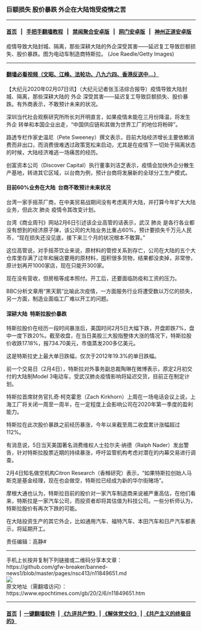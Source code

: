 ### 巨额损失 股价暴跌 外企在大陆饱受疫情之苦
------------------------

#### [首页](https://github.com/gfw-breaker/banned-news1/blob/master/README.md) &nbsp;&nbsp;|&nbsp;&nbsp; [手把手翻墙教程](https://github.com/gfw-breaker/guides/wiki) &nbsp;&nbsp;|&nbsp;&nbsp; [禁闻聚合安卓版](https://github.com/gfw-breaker/bn-android) &nbsp;&nbsp;|&nbsp;&nbsp; [网门安卓版](https://github.com/oGate2/oGate) &nbsp;&nbsp;|&nbsp;&nbsp; [神州正道安卓版](https://github.com/SzzdOgate/update) 



<div><img alt="" class="aligncenter wp-post-image" src="https://i.epochtimes.com/assets/uploads/2019/05/cc40008047f25fd77d364c3b3704cfed-600x400.jpg"/>
<div class="red16 caption">
 疫情导致大陆封城、隔离，那些深耕大陆的外企深受其害——延迟复工导致巨额损失、股价暴跌。图为电动车制造商特斯拉。 (Joe Raedle/Getty Images)
</div>
</div><hr/>

#### [翻墙必看视频（文昭、江峰、法轮功、八九六四、香港反送中...）](http://167.172.214.107/home.html)

<div><p>
 【大纪元2020年02月07日讯】（大纪元记者张玉洁综合报导）疫情导致大陆封城、隔离，那些深耕大陆的
 <ok href="https://www.epochtimes.com/gb/tag/%E5%A4%96%E4%BC%81.html">
  外企
 </ok>
 深受其害——延迟复工导致巨额损失、股价暴跌。有外商表示，不敢预计未来的状况。
</p>
<p>
 深圳当代社会观察研究所所长刘开明直言，如果疫情未能在三月份降温，将发生
 <ok href="https://www.epochtimes.com/gb/tag/%E5%A4%96%E4%BC%81.html">
  外企
 </ok>
 转单和本国企业出走，“中国供应链和其做为世界工厂的地位将粉碎”。
</p>
<p>
 路透专栏作家史温尼（Pete Sweeney）撰文表示，目前大陆经济增长主要依赖消费而非出口，而消费很难透过政策宽松来启动，尤其是在疫情下一切处于隔离状态的时候，大陆经济难逃一场痛苦的经历。
</p>
<p>
 创富资本公司（Discover Capital）执行董事刘洁芝表示，疫情会加快外企分散生产基地，转进其它区域，以台商为例，预计台商将发展新的全球分工生产模式。
</p>
<h4>
 目前60%业务在大陆  台商不敢预计未来状况
</h4>
<p>
 台湾一家手摇茶厂商，在中美贸易战期间没有考虑离开大陆，并打算今年扩大大陆业务，但此次
 <ok href="https://www.epochtimes.com/gb/tag/%E8%82%BA%E7%82%8E.html">
  肺炎
 </ok>
 疫情令其改变计划。
</p>
<p>
 台湾《商业周刊》网站2月6日引述该企业高管的话表示，武汉
 <ok href="https://www.epochtimes.com/gb/tag/%E8%82%BA%E7%82%8E.html">
  肺炎
 </ok>
 是各行各业都没有想到的经济原子弹，该公司的大陆业务比重占60%，预计要损失千万元人民币，“现在损失还没见底，接下来三个月的状况根本不敢算。”
</p>
<p>
 这位高管说，对手摇茶饮业来说，原材料的管控关系到存亡，公司在大陆的五个大仓库里存满了过年和展店要用的原材料，囤积很多货物，结果都没卖掉，非常惨，原计划再开1000家店，现在只能开300家。
</p>
<p>
 现在没有营收，但房租等成本照付。开工后，还要面临防疫和工资的压力。
</p>
<p>
 BBC分析文章用“黑天鹅”比喻此次疫情，一方面服务行业将遭受数以万亿的损失，另一方面，制造业面临工厂难以开工的问题。
</p>
<h4>
 深耕大陆  特斯拉股价暴跌
</h4>
<p>
 特斯拉股价在经历一段时间暴涨后，美国时间2月5日大幅下跌，开盘即跌7%，盘中一度下跌20%。截至收盘，在当日美股三大股指整体大涨的情况下，特斯拉股价收跌17.18%，报734.70美元，市值蒸发200多亿美元。
</p>
<p>
 这是特斯拉史上最大单日跌幅，仅次于2012年19.3%的单日跌幅。
</p>
<p>
 前一个交易日（2月4日），特斯拉对外事务副总裁陶琳在微博表示，原定2月初交付的大陆制Model 3电动车，受武汉肺炎疫情影响将延迟交货，目前正在制定计划。
</p>
<p>
 特斯拉首席财务官扎奇·柯克霍恩（Zach Kirkhorn）上周在一场电话会议上说，上海工厂将关闭一周至一周半，在一定程度上会影响公司在2020年第一季度的盈利能力。
</p>
<p>
 特斯拉在此次股价暴跌之前经历暴涨，今年以来截至周二收盘累计涨幅超过112%。
</p>
<p>
 有消息说，5日当天美国著名消费维权人士拉尔夫·纳德（Ralph Nader）发出警告，针对特斯拉股票近期的持续暴涨，呼吁监管机构考虑对潜在的内幕交易进行调查。
</p>
<p>
 2月4日知名做空机构Citron Research（香橼研究）表示，“如果特斯拉创始人马斯克是基金经理，现在也会做空，特斯拉已经成为新的华尔街赌场”。
</p>
<p>
 摩根大通也认为，特斯拉目前的股价对一家汽车制造商来说被严重高估，在他们看来，特斯拉是一家汽车公司，而投资者却将其估值为科技公司。一些分析师认为，特斯拉股价有再次下跌的可能。
</p>
<p>
 在大陆投资生产的其它外企，比如通用汽车、福特汽车、本田汽车和日产汽车都表示，将延期开工。
</p>
<p>
 责任编辑：高静#
</p>
</div>
<hr/>
手机上长按并复制下列链接或二维码分享本文章：<br/>
https://github.com/gfw-breaker/banned-news1/blob/master/pages/nsc413/n11849651.md <br/>
<a href='https://github.com/gfw-breaker/banned-news1/blob/master/pages/nsc413/n11849651.md'><img src='https://github.com/gfw-breaker/banned-news1/blob/master/pages/nsc413/n11849651.md.png'/></a> <br/>
原文地址（需翻墙访问）：https://www.epochtimes.com/gb/20/2/6/n11849651.htm


------------------------
#### [首页](https://github.com/gfw-breaker/banned-news1/blob/master/README.md) &nbsp;|&nbsp; [一键翻墙软件](https://github.com/gfw-breaker/nogfw/blob/master/README.md) &nbsp;| [《九评共产党》](https://github.com/gfw-breaker/9ping.md/blob/master/README.md#九评之一评共产党是什么) | [《解体党文化》](https://github.com/gfw-breaker/jtdwh.md/blob/master/README.md) | [《共产主义的终极目的》](https://github.com/gfw-breaker/gczydzjmd.md/blob/master/README.md)


<img src='http://gfw-breaker.win/banned-news/pages/nsc413/n11849651.md' width='0px' height='0px'/>